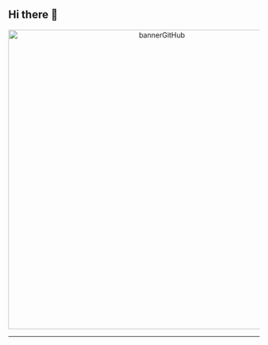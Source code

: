 ## Hi there 👋

<p align="center">
  <img src="bannerGITHUB" alt="bannerGitHub" width="600">
</p>


----- 
